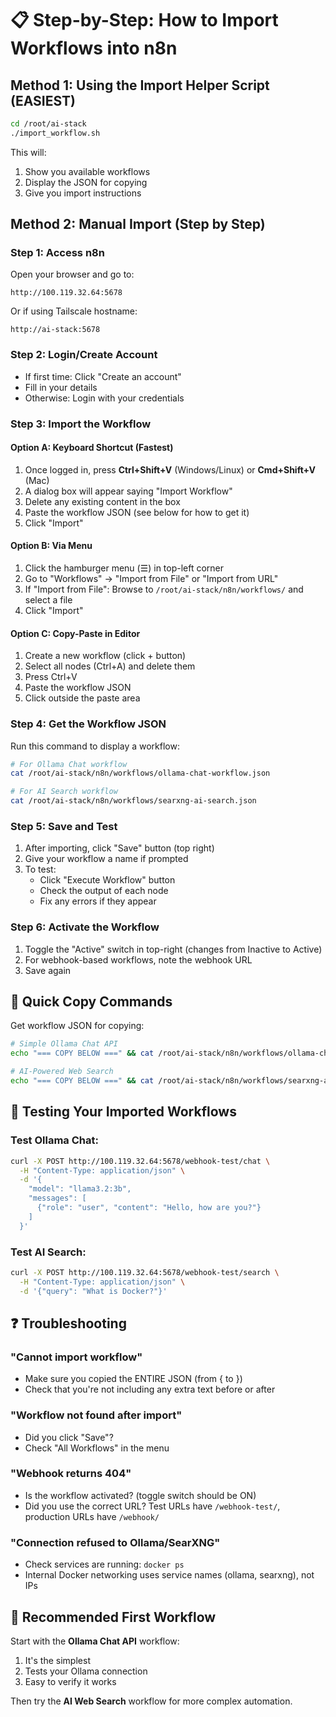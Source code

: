 # 📋 Step-by-Step: How to Import Workflows into n8n

## Method 1: Using the Import Helper Script (EASIEST)

```bash
cd /root/ai-stack
./import_workflow.sh
```

This will:
1. Show you available workflows
2. Display the JSON for copying
3. Give you import instructions

## Method 2: Manual Import (Step by Step)

### Step 1: Access n8n
Open your browser and go to:
```
http://100.119.32.64:5678
```
Or if using Tailscale hostname:
```
http://ai-stack:5678
```

### Step 2: Login/Create Account
- If first time: Click "Create an account"
- Fill in your details
- Otherwise: Login with your credentials

### Step 3: Import the Workflow

#### Option A: Keyboard Shortcut (Fastest)
1. Once logged in, press **Ctrl+Shift+V** (Windows/Linux) or **Cmd+Shift+V** (Mac)
2. A dialog box will appear saying "Import Workflow"
3. Delete any existing content in the box
4. Paste the workflow JSON (see below for how to get it)
5. Click "Import"

#### Option B: Via Menu
1. Click the hamburger menu (☰) in top-left corner
2. Go to "Workflows" → "Import from File" or "Import from URL"
3. If "Import from File": Browse to `/root/ai-stack/n8n/workflows/` and select a file
4. Click "Import"

#### Option C: Copy-Paste in Editor
1. Create a new workflow (click + button)
2. Select all nodes (Ctrl+A) and delete them
3. Press Ctrl+V
4. Paste the workflow JSON
5. Click outside the paste area

### Step 4: Get the Workflow JSON

Run this command to display a workflow:

```bash
# For Ollama Chat workflow
cat /root/ai-stack/n8n/workflows/ollama-chat-workflow.json

# For AI Search workflow  
cat /root/ai-stack/n8n/workflows/searxng-ai-search.json
```

### Step 5: Save and Test

1. After importing, click "Save" button (top right)
2. Give your workflow a name if prompted
3. To test:
   - Click "Execute Workflow" button
   - Check the output of each node
   - Fix any errors if they appear

### Step 6: Activate the Workflow

1. Toggle the "Active" switch in top-right (changes from Inactive to Active)
2. For webhook-based workflows, note the webhook URL
3. Save again

## 🚀 Quick Copy Commands

Get workflow JSON for copying:

```bash
# Simple Ollama Chat API
echo "=== COPY BELOW ===" && cat /root/ai-stack/n8n/workflows/ollama-chat-workflow.json && echo "=== END ==="

# AI-Powered Web Search
echo "=== COPY BELOW ===" && cat /root/ai-stack/n8n/workflows/searxng-ai-search.json && echo "=== END ==="
```

## 📝 Testing Your Imported Workflows

### Test Ollama Chat:
```bash
curl -X POST http://100.119.32.64:5678/webhook-test/chat \
  -H "Content-Type: application/json" \
  -d '{
    "model": "llama3.2:3b",
    "messages": [
      {"role": "user", "content": "Hello, how are you?"}
    ]
  }'
```

### Test AI Search:
```bash
curl -X POST http://100.119.32.64:5678/webhook-test/search \
  -H "Content-Type: application/json" \
  -d '{"query": "What is Docker?"}'
```

## ❓ Troubleshooting

### "Cannot import workflow"
- Make sure you copied the ENTIRE JSON (from { to })
- Check that you're not including any extra text before or after

### "Workflow not found after import"
- Did you click "Save"?
- Check "All Workflows" in the menu

### "Webhook returns 404"
- Is the workflow activated? (toggle switch should be ON)
- Did you use the correct URL? Test URLs have `/webhook-test/`, production URLs have `/webhook/`

### "Connection refused to Ollama/SearXNG"
- Check services are running: `docker ps`
- Internal Docker networking uses service names (ollama, searxng), not IPs

## 🎯 Recommended First Workflow

Start with the **Ollama Chat API** workflow:
1. It's the simplest
2. Tests your Ollama connection
3. Easy to verify it works

Then try the **AI Web Search** workflow for more complex automation.

